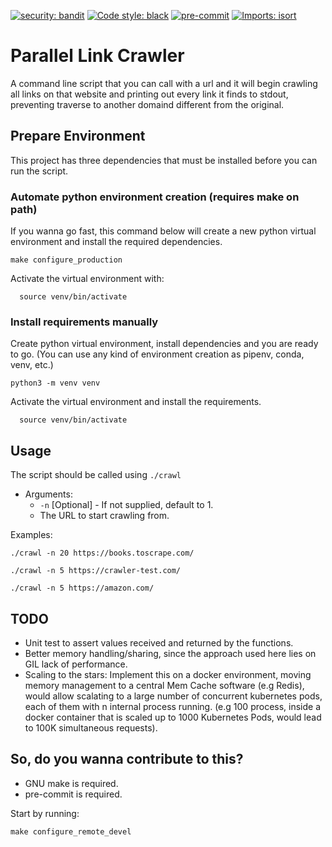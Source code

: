[![security: bandit](https://img.shields.io/badge/security-bandit-yellow.svg)](https://github.com/PyCQA/bandit)
[![Code style: black](https://img.shields.io/badge/code%20style-black-000000.svg)](https://github.com/psf/black) [![pre-commit](https://img.shields.io/badge/pre--commit-enabled-brightgreen?logo=pre-commit&logoColor=white)](https://github.com/pre-commit/pre-commit) [![Imports: isort](https://img.shields.io/badge/%20imports-isort-%231674b1?style=flat&labelColor=ef8336)](https://pycqa.github.io/isort/)

# Parallel Link Crawler

 A command line script that you can call with a url and it will begin crawling all links on that website and printing out every link it finds to stdout, preventing traverse to another domaind different from the original.

## Prepare Environment

This project has three dependencies that must be installed before you can run the script.

### Automate python environment creation (requires make on path)

 If you wanna go fast, this command below will create a new python virtual environment and install the required dependencies.

  ```shell
 make configure_production
 ```
 
 Activate the virtual environment with:

  ```shell
    source venv/bin/activate
```


### Install requirements manually

 Create python virtual environment, install dependencies and you are ready to go.
 (You can use any kind of environment creation as pipenv, conda, venv, etc.)

   ```shell
 python3 -m venv venv
 ```

 Activate the virtual environment and install the requirements.

  ```shell
    source venv/bin/activate
```

## Usage

The script should be called using `./crawl`

- Arguments:
  - `-n` [Optional] - If not supplied, default to 1.
  - The URL to start crawling from.

Examples:

```shell
./crawl -n 20 https://books.toscrape.com/
```

```shell
./crawl -n 5 https://crawler-test.com/
```

```shell
./crawl -n 5 https://amazon.com/
```

## TODO

- Unit test to assert values received and returned by the functions.
- Better memory handling/sharing, since the approach used here lies on GIL lack of performance.
- Scaling to the stars: Implement this on a docker environment, moving memory management to a central Mem Cache software (e.g Redis), would allow scalating to a large number of concurrent kubernetes pods, each of them with n internal process running. (e.g 100 process, inside a docker container that is scaled up to 1000 Kubernetes Pods, would lead to 100K simultaneous requests).

## So, do you wanna contribute to this?

- GNU make is required.
- pre-commit is required.

 Start by running:

  ```shell
 make configure_remote_devel
 ```  
